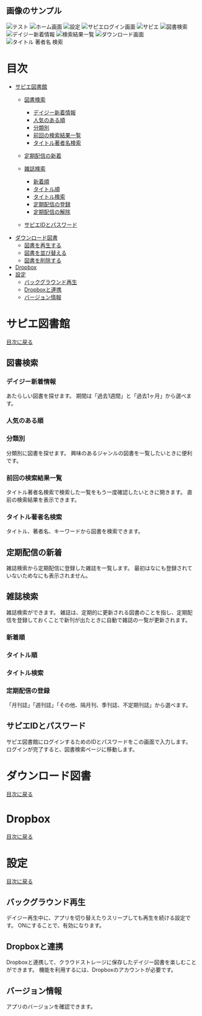 ## 画像のサンプル

![テスト](images/sample.png)
![ホーム画面](images/home.png)
![設定](images/settings.png)
![サピエログイン画面](images/sapie_logon.png)
![サピエ](images/sapie.png)
![図書検索](images/book_search.png)
![デイジー新着情報](images/new_daisy.png)
![検索結果一覧](images/search_result.png)
![ダウンロード画面](images/download.png)
![タイトル 著者名 検索](images/title_author_search.png)

# 目次

- <a href="#content1" name="toc1">サピエ図書館</a>
  - <a href="#content1_1" name="toc1_1">図書検索</a>
    - <a href="#content1_1_1" name="toc1_1_1">デイジー新着情報</a>
    - <a href="#content1_1_2" name="toc1_1_2">人気のある順</a>
    - <a href="#content1_1_3" name="toc1_1_3">分類別</a>
    - <a href="#content1_1_4" name="toc1_1_4">前回の検索結果一覧</a>
    - <a href="#content1_1_5" name="toc1_1_5">タイトル著者名検索</a>
  - <a href="#content1_2" name="toc1_2">定期配信の新着</a>
  - <a href="#content1_3" name="toc1_3">雑誌検索</a>
    - <a href="#content1_3_1" name="toc1_3_1">新着順</a>
    - <a href="#content1_3_2" name="toc1_3_2">タイトル順</a>
    - <a href="#content1_3_3" name="toc1_3_3">タイトル検索</a>
    - <a href="#content1_3_4" name="toc1_3_4">定期配信の登録</a>
    - <a href="#content1_3_5" name="toc1_3_5">定期配信の解除</a>

  - <a href="#content1_4" name="toc1_4">サピエIDとパスワード</a>
- <a href="#content2" name="toc2">ダウンロード図書</a>
  - <a href="#content2_1" name="toc2_1">図書を再生する</a>
  - <a href="#content2_2" name="toc2_2">図書を並び替える</a>
  - <a href="#content2_3" name="toc2_3">図書を削除する</a>
- <a href="#content3" name="toc3">Dropbox</a>
- <a href="#content4" name="toc4">設定</a>
  - <a href="#content4_1" name="toc4_1">バックグラウンド再生</a>
  - <a href="#content4_2" name="toc4_2">Dropboxと連携</a>
  - <a href="#content4_3" name="toc4_3">バージョン情報</a>

# サピエ図書館
<a name="content1"></a>
<a href="#toc1">目次に戻る</a>


## 図書検索

### デイジー新着情報

あたらしい図書を探せます。
期間は「過去1週間」と「過去1ヶ月」から選べます。

### 人気のある順


### 分類別
分類別に図書を探せます。
興味のあるジャンルの図書を一覧したいときに便利です。

### 前回の検索結果一覧

タイトル著者名検索で検索した一覧をもう一度確認したいときに開きます。
直前の検索結果を表示できます。

### タイトル著者名検索

タイトル、著者名、キーワードから図書を検索できます。

## 定期配信の新着

雑誌検索から定期配信に登録した雑誌を一覧します。
最初はなにも登録されていないためなにも表示されません。

## 雑誌検索
雑誌検索ができます。
雑誌は、定期的に更新される図書のことを指し、定期配信を登録しておくことで新刊が出たときに自動で雑誌の一覧が更新されます。

### 新着順
### タイトル順
### タイトル検索
### 定期配信の登録

「月刊誌」「週刊誌」「その他、隔月刊、季刊誌、不定期刊誌」から選べます。

## サピエIDとパスワード
サピエ図書館にログインするためのIDとパスワードをこの画面で入力します。
ログインが完了すると、図書検索ページに移動します。

# ダウンロード図書
<a name="content2"></a>
<a href="#toc2">目次に戻る</a>


# Dropbox
<a name="content3"></a>
<a href="#toc3">目次に戻る</a>

# 設定
<a name="content4"></a>
<a href="#toc4">目次に戻る</a>

## バックグラウンド再生

デイジー再生中に、アプリを切り替えたりスリープしても再生を続ける設定です。
ONにすることで、有効になります。

## Dropboxと連携

Dropboxと連携して、クラウドストレージに保存したデイジー図書を楽しむことができます。
機能を利用するには、Dropboxのアカウントが必要です。

## バージョン情報

アプリのバージョンを確認できます。
